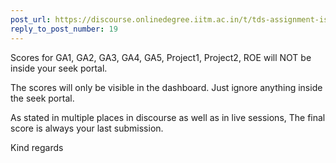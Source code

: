 ```yaml
---
post_url: https://discourse.onlinedegree.iitm.ac.in/t/tds-assignment-is-not-submitting/166189/20
reply_to_post_number: 19
---
```

Scores for GA1, GA2, GA3, GA4, GA5, Project1, Project2, ROE will NOT be inside your seek portal.

The scores will only be visible in the dashboard. Just ignore anything inside the seek portal.

As stated in multiple places in discourse as well as in live sessions, The final score is always your last submission.

Kind regards